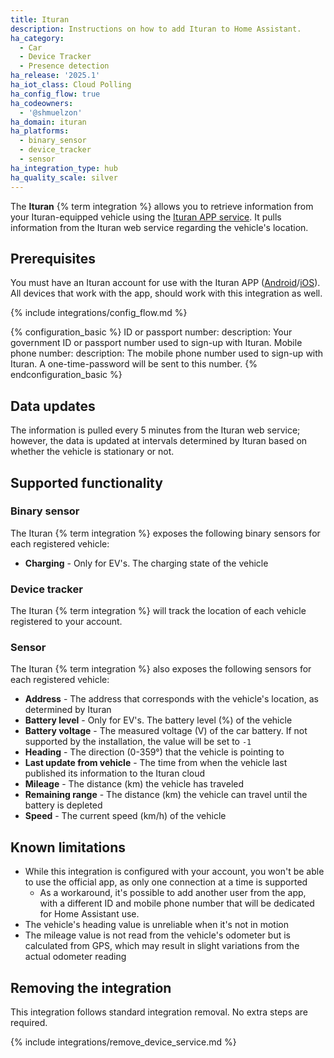 ```yaml
---
title: Ituran
description: Instructions on how to add Ituran to Home Assistant.
ha_category:
  - Car
  - Device Tracker
  - Presence detection
ha_release: '2025.1'
ha_iot_class: Cloud Polling
ha_config_flow: true
ha_codeowners:
  - '@shmuelzon'
ha_domain: ituran
ha_platforms:
  - binary_sensor
  - device_tracker
  - sensor
ha_integration_type: hub
ha_quality_scale: silver
---
```


The **Ituran** {% term integration %} allows you to retrieve information from your Ituran-equipped vehicle using the [Ituran APP service](https://www.ituran.co.il/ituranfront/comfort-services-2/ituran-app-comfort). It pulls information from the Ituran web service regarding the vehicle's location.

## Prerequisites

You must have an Ituran account for use with the Ituran APP ([Android](https://play.google.com/store/apps/details?id=com.ituran.forall)/[iOS](https://apps.apple.com/app/id1227756834)). All devices that work with the app, should work with this integration as well.

{% include integrations/config_flow.md %}

{% configuration_basic %}
ID or passport number:
  description: Your government ID or passport number used to sign-up with Ituran.
Mobile phone number:
  description: The mobile phone number used to sign-up with Ituran. A one-time-password will be sent to this number.
{% endconfiguration_basic %}

## Data updates

The information is pulled every 5 minutes from the Ituran web service; however, the data is updated at intervals determined by Ituran based on whether the vehicle is stationary or not.

## Supported functionality

### Binary sensor

The Ituran {% term integration %} exposes the following binary sensors for each registered vehicle:

- **Charging** - Only for EV's. The charging state of the vehicle

### Device tracker

The Ituran {% term integration %} will track the location of each vehicle registered to your account.

### Sensor

The Ituran {% term integration %} also exposes the following sensors for each registered vehicle:

- **Address** - The address that corresponds with the vehicle's location, as determined by Ituran
- **Battery level** - Only for EV's. The battery level (%) of the vehicle
- **Battery voltage** - The measured voltage (V) of the car battery. If not supported by the installation, the value will be set to `-1`
- **Heading** - The direction (0-359°) that the vehicle is pointing to
- **Last update from vehicle** - The time from when the vehicle last published its information to the Ituran cloud
- **Mileage** - The distance (km) the vehicle has traveled
- **Remaining range** - The distance (km) the vehicle can travel until the battery is depleted
- **Speed** - The current speed (km/h) of the vehicle

## Known limitations

- While this integration is configured with your account, you won't be able to use the official app, as only one connection at a time is supported
  - As a workaround, it's possible to add another user from the app, with a different ID and mobile phone number that will be dedicated for Home Assistant use.
- The vehicle's heading value is unreliable when it's not in motion
- The mileage value is not read from the vehicle's odometer but is calculated from GPS, which may result in slight variations from the actual odometer reading

## Removing the integration

This integration follows standard integration removal. No extra steps are required.

{% include integrations/remove_device_service.md %}
